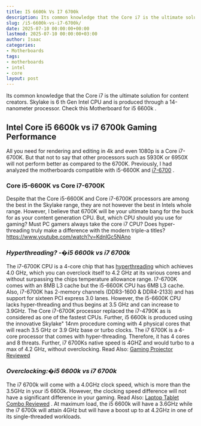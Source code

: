 ```yaml
---
title: I5 6600k Vs I7 6700k
description: Its common knowledge that the Core i7 is the ultimate solution for content creators. Skylake is 6 th Gen Intel CPU and is produced through a 14-nanometer...
slug: /i5-6600k-vs-i7-6700k/
date: 2025-07-10 00:00:00+00:00
lastmod: 2025-07-10 00:00:00+03:00
author: Isaac
categories:
- Motherboards
tags:
- motherboards
- intel
- core
layout: post
---
```

Its common knowledge that the Core i7 is the ultimate solution for content creators.
Skylake is 6
th
Gen Intel CPU and is produced through a 14-nanometer processor. Check this
Motherboard for i5 6600k
.
## Intel Core i5 6600k vs i7 6700k Gaming Performance

All you need for rendering and editing in 4k and even 1080p is a Core i7-6700K. But that not to say that other processors such as 5930K or 6950X will not perform better as compared to the 6700K.
Previously, I had analyzed the motherboards compatible with
i5-6600K
and
[i7-6700](https://pestpolicy.com/best-motherboard-for-i5-7600k/)
.
### **Core i5-6600K vs Core i7-6700K**
Despite that the Core i5-6600K and Core i7-6700K processors are among the best in the Skylake range, they are not however the best in Intels whole range. However, I believe that 6700K will be your ultimate bang for the buck for as your content generation CPU.
But, which CPU should you use for gaming? Must PC gamers always take the core i7 CPU? Does hyper-threading truly make a difference with the modern triple-a titles?
https://www.youtube.com/watch?v=KdnlGc5NAno
### *Hyperthreading? -�i5 6600k vs i7 6700k*
The i7-6700K CPU is a 4-core chip that has
[hyperthreading](https://www.intel.com/content/www/us/en/architecture-and-technology/hyper-threading/hyper-threading-technology.html)
which achieves 4.0 GHz, which you can overclock itself to 4.2 GHz at its various cores and without surpassing the chips temperature allowance range.
I7-6700K comes with an 8MB L3 cache but the i5-6600K CPU has 6MB L3 cache. Also, i7-6700K has 2-memory channels (DDR3-1600 & DDR4-2133) and has support for sixteen PCI express 3.0 lanes. However, the i5-6600K CPU lacks hyper-threading and thus begins at 3.5 GHz and can increase to 3.9GHz.
The Core i7-6700K processor replaced the i7-4790K as is considered as one of the fastest CPUs. Further, i5 6600k is produced using the innovative Skylake" 14nm procedure coming with 4 physical cores that will reach 3.5 GHz or 3.9 GHz base or turbo clocks.
The i7 6700K is a 4-core processor that comes with hyper-threading. Therefore, it has 4 cores and 8 threats. Further, i7 6700Ks native speed is 4GHZ and would turbo to a max of 4.2 GHz, without overclocking.
Read Also:
[Gaming Projector Reviewed](https://pestpolicy.com/best-gaming-projector/)
### *Overclocking:�i5 6600k vs i7 6700k*
The i7 6700k will come with a 4.0GHz clock speed, which is more than the 3.5GHz in your i5 6600k.
However, the clocking speed difference will not have a significant difference in your gaming. Read Also:
[Laptop Tablet Combo Reviewed](https://pestpolicy.com/best-laptop-tablet-combo/)
.
At maximum load, the i5 6600k will have a 3.6GHz while the i7 6700k will attain 4GHz but will have a boost up to at 4.2GHz in one of its single-threaded workloads.